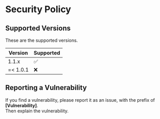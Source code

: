 # Security Policy

## Supported Versions

These are the supported versions.

| Version  | Supported          |
| -------- | ------------------ |
| 1.1.x    | :white_check_mark: |
| =< 1.0.1 | :x:                |

## Reporting a Vulnerability

If you find a vulnerability, please report it as an issue, with the prefix of **[Vulnerability]**. 
<br /> Then explain the vulnerability.
